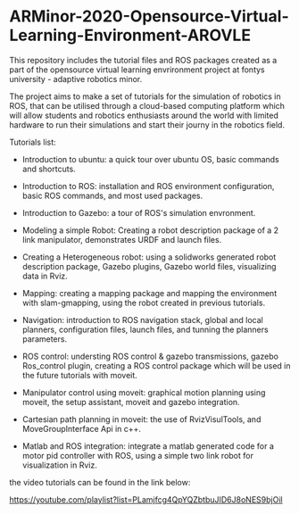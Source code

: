 # ARMinor-2020-Opensource-Virtual-Learning-Environment-AROVLE


This repository includes the tutorial files and ROS packages created as a part of the opensource virtual learning envrironment project at fontys university - adaptive robotics minor.

The project aims to make a set of tutorials for the simulation of robotics in ROS, that can be utilised through a cloud-based computing platform which will allow students and robotics enthusiasts around the world with limited hardware to run their simulations and start their journy in the robotics field.

Tutorials list:

* Introduction to ubuntu: a quick tour over ubuntu OS, basic commands and shortcuts.

* Introduction to ROS: installation and ROS environment configuration, basic ROS commands, and most used packages.

* Introduction to Gazebo: a tour of ROS's simulation envronment.

* Modeling a simple Robot: Creating a robot description package of a 2 link manipulator, demonstrates URDF and launch files.

* Creating a Heterogeneous robot: using a solidworks generated robot description package, Gazebo plugins, Gazebo world files, visualizing data in Rviz.

* Mapping: creating a mapping package and mapping the environment with slam-gmapping, using the robot created in previous tutorials.

* Navigation: introduction to ROS navigation stack, global and local planners, configuration files, launch files, and tunning the planners parameters.

* ROS control: understing ROS control & gazebo transmissions, gazebo Ros_control plugin, creating a ROS control package which will be used in the future tutorials    with moveit.

* Manipulator control using moveit: graphical motion planning using moveit, the setup assistant, moveit and gazebo integration.

* Cartesian path planning in moveit: the use of RvizVisulTools, and MoveGroupInterface Api in c++. 

* Matlab and ROS integration: integrate a matlab generated code for a motor pid controller with ROS, using a simple two link robot for visualization in Rviz.



the video tutorials can be found in the link below: 

https://youtube.com/playlist?list=PLamjfcg4QpYQZbtbuJID6J8oNES9bjOil


